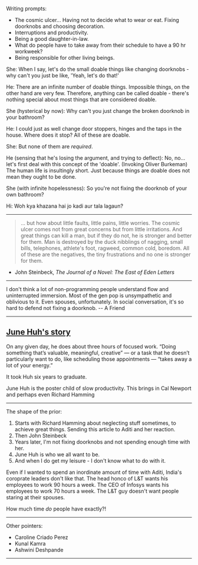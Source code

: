 Writing prompts:

* The cosmic ulcer... Having not to decide what to wear or eat. Fixing doorknobs
  and choosing decoration.
* Interruptions and productivity.
* Being a good daughter-in-law.
* What do people have to take away from their schedule to have a 90 hr workweek?
* Being responsible for other living beings.

She: When I say, let's do the small doable things like changing doorknobs - why
can't you just be like, 'Yeah, let's do that!'

He: There are an infinite number of doable things. Impossible things, on
the other hand are very few. Therefore, anything can be called doable - there's
nothing special about most things that are considered doable.

She (hysterical by now): Why can't you just change the broken doorknob
in your bathroom?

He: I could just as well change door stoppers, hinges and the taps in the house.
Where does it stop? All of these are doable.

She: But none of them are _required_.

He (sensing that he's losing the argument, and trying to deflect): No, no...
let's first deal with this concept of the 'doable'. (Invoking Oliver Burkeman)
The human life is insultingly short. Just because things are doable does not
mean they ought to be done.

She (with infinite hopelessness): So you're not fixing the doorknob of your own bathroom?

Hi: Woh kya khazana hai jo kadi aur tala lagaun?

---

> ... but how about little faults, little pains, little worries. The cosmic
> ulcer comes not from great concerns but from little irritations. And great
> things can kill a man, but if they do not, he is stronger and better for them.
> Man is destroyed by the duck nibblings of nagging, small bills, telephones,
> athlete's foot, ragweed, common cold, boredom. All of these are the negatives,
> the tiny frustrations and no one is stronger for them.

- John Steinbeck, _The Journal of a Novel: The East of Eden Letters_

---

I don't think a lot of non-programming people understand flow and uninterrupted
immersion. Most of the gen pop is unsympathetic and oblivious to it. Even
spouses, unfortunately. In social conversation, it's so hard to defend not
fixing a doorknob. -- A Friend

---

## [June Huh's story](https://www.quantamagazine.org/june-huh-high-school-dropout-wins-the-fields-medal-20220705/)

On any given day, he does about three hours of focused work.
“Doing something that’s valuable, meaningful, creative” — or a task that he
doesn’t particularly want to do, like scheduling those appointments — “takes
away a lot of your energy.”

It took Huh six years to graduate.

June Huh is the poster child of slow productivity.
This brings in Cal Newport and perhaps even Richard Hamming

---

The shape of the prior:

1. Starts with Richard Hamming about neglecting stuff sometimes, to achieve
   great things. Sending this article to Aditi and her reaction.
2. Then John Steinbeck
3. Years later, I'm not fixing doorknobs and not spending enough time with her.
4. June Huh is who we all want to be.
5. And when I do get my leisure - I don't know what to do with it.

Even if I wanted to spend an inordinate amount of time with Aditi, India's
coroprate leaders don't like that. The head honco of L&T wants his employees
to work 90 hours a week. The CEO of Infosys wants his employees to work 70
hours a week. The L&T guy doesn't want people staring at their spouses.

How much time _do_ people have exactly?!

---

Other pointers:

* Caroline Criado Perez
* Kunal Kamra
* Ashwini Deshpande

---


